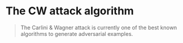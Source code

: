 # The CW attack algorithm

> The Carlini & Wagner attack is currently one of the best known algorithms to generate adversarial examples.